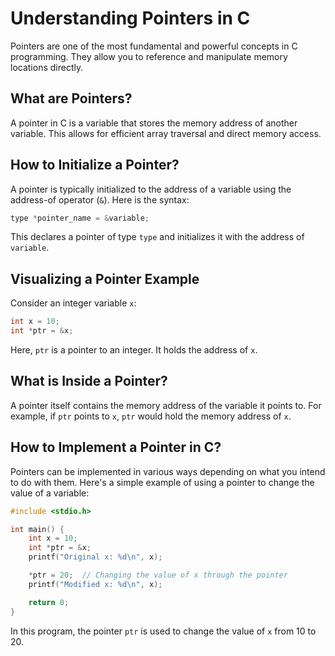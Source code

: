 # Understanding Pointers in C

Pointers are one of the most fundamental and powerful concepts in C programming. They allow you to reference and manipulate memory locations directly.

## What are Pointers?

A pointer in C is a variable that stores the memory address of another variable. This allows for efficient array traversal and direct memory access.

## How to Initialize a Pointer?

A pointer is typically initialized to the address of a variable using the address-of operator (`&`). Here is the syntax:

```c
type *pointer_name = &variable;
```

This declares a pointer of type `type` and initializes it with the address of `variable`.

## Visualizing a Pointer Example

Consider an integer variable `x`:

```c
int x = 10;
int *ptr = &x;
```

Here, `ptr` is a pointer to an integer. It holds the address of `x`.

## What is Inside a Pointer?

A pointer itself contains the memory address of the variable it points to. For example, if `ptr` points to `x`, `ptr` would hold the memory address of `x`.

## How to Implement a Pointer in C?

Pointers can be implemented in various ways depending on what you intend to do with them. Here's a simple example of using a pointer to change the value of a variable:

```c
#include <stdio.h>

int main() {
    int x = 10;
    int *ptr = &x;
    printf("Original x: %d\n", x);

    *ptr = 20;  // Changing the value of x through the pointer
    printf("Modified x: %d\n", x);

    return 0;
}
```

In this program, the pointer `ptr` is used to change the value of `x` from 10 to 20.
